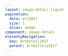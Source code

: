 ```yaml
---
layout: image-detail.liquid
pagination:
  data: art2017
  size: 1
  alias: image
component: image-detail
eleventyNavigation:
  key: ArtDetail2017
  parent: ArtGallery2017
---
```

